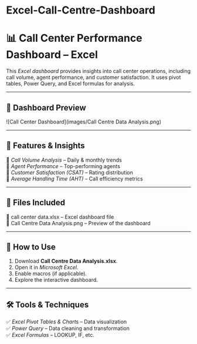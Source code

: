 # Excel-Call-Centre-Dashboard

# 📊 Call Center Performance Dashboard – Excel  

This *Excel dashboard* provides insights into call center operations, including call volume, agent performance, and customer satisfaction. It uses pivot tables, Power Query, and Excel formulas for analysis.

---

## 🚀 Dashboard Preview  
![Call Center Dashboard](images/Call Centre Data Analysis.png)  

---

## 📌 Features & Insights  
🔹 *Call Volume Analysis* – Daily & monthly trends  
🔹 *Agent Performance* – Top-performing agents  
🔹 *Customer Satisfaction (CSAT)* – Rating distribution  
🔹 *Average Handling Time (AHT)* – Call efficiency metrics  

---

## 📁 Files Included  
📂 call center data.xlsx – Excel dashboard file  
📂 Call Centre Data Analysis.png – Preview of the dashboard  


---

## 🔧 How to Use  
1. Download **Call Centre Data Analysis.xlsx**.  
2. Open it in *Microsoft Excel*.  
3. Enable macros (if applicable).  
4. Explore the interactive dashboard.  

---

## 🛠 Tools & Techniques  
✅ *Excel Pivot Tables & Charts* – Data visualization  
✅ *Power Query* – Data cleaning and transformation  
✅ *Excel Formulas* – LOOKUP, IF,  etc.  




